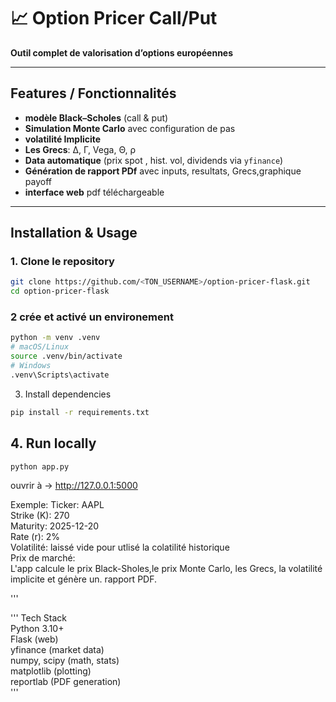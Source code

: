 # 📈 Option Pricer Call/Put 

**Outil complet de valorisation d’options européennes**  


---

##  Features / Fonctionnalités

- **modèle Black–Scholes** (call & put)  
- **Simulation Monte Carlo** avec configuration de pas  
- **volatilité Implicite**  
- **Les Grecs**: Δ, Γ, Vega, Θ, ρ  
- **Data automatique** (prix spot , hist. vol, dividends via `yfinance`)  
- **Génération de rapport PDf** avec inputs, resultats, Grecs,graphique payoff   
- **interface web** pdf téléchargeable   

---


##  Installation & Usage

### 1. Clone le repository 
```bash
git clone https://github.com/<TON_USERNAME>/option-pricer-flask.git
cd option-pricer-flask

```
### 2 crée et activé un environement 

```bash
python -m venv .venv
# macOS/Linux
source .venv/bin/activate
# Windows
.venv\Scripts\activate
```
3. Install dependencies
```bash
pip install -r requirements.txt

```
## 4. Run locally
```bash
python app.py
```
ouvrir à -> http://127.0.0.1:5000


Exemple:
Ticker: AAPL  
Strike (K): 270  
Maturity: 2025-12-20  
Rate (r): 2%  
Volatilité: laissé vide pour utlisé la colatilité historique  
Prix de marché:   
L'app calcule le prix Black-Sholes,le prix Monte Carlo, les Grecs, la volatilité implicite et génère un.  rapport PDF.  

'''

'''
Tech Stack  
Python 3.10+  
Flask (web)  
yfinance (market data)  
numpy, scipy (math, stats)  
matplotlib (plotting)  
reportlab (PDF generation)  
'''

